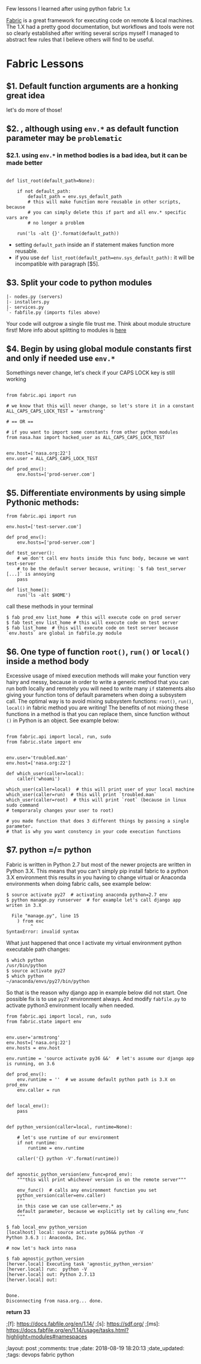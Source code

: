 Few lessons I learned after using python fabric 1.x





[Fabric](https://docs.fabfile.org/en/1.14/) is a great framework for executing code on remote & local machines. The 1.X had a
pretty good documentation, but workflows and tools were not so clearly
established after writing several scrips myself I managed to abstract few rules
that I believe others will find to be useful.


# Fabric Lessons


## $1. Default function arguments are a honking great idea


let's do more of those!


## $2. , although using `env.*` as default function parameter may be `problematic`


### $2.1. using `env.*` in method bodies is a bad idea, but it can be made better

```

def list_root(default_path=None):

    if not default_path:
        default_path = env.sys_default_path
        # this will make function more reusable in other scripts, because
        # you can simply delete this if part and all env.* specific vars are
        # no longer a problem

    run('ls -alt {}'.format(default_path))

```
    
- setting `default_path` inside an if statement makes function more reusable.
- if you use `def list_root(default_path=env.sys_default_path):`  it will be
  incompatible with paragraph [$5].


## $3. Split your code to python modules


    |- nodes.py (servers)
    |- installers.py
    |- services.py
    `- fabfile.py (imports files above)

Your code will outgrow a single file trust me.  Think about module structure
first!  More info about splitting to modules is [here](https://docs.fabfile.org/en/1.14/usage/tasks.html?highlight=modules)



## $4. Begin by using global module constants first and only if needed use `env.*`


Somethings never change, let's check if your CAPS LOCK key is still working


```

from fabric.api import run

# we know that this will never change, so let's store it in a constant
ALL_CAPS_CAPS_LOCK_TEST = 'armstrong'

# == OR ==

# if you want to import some constants from other python modules
from nasa.hax import hacked_user as ALL_CAPS_CAPS_LOCK_TEST


env.host=['nasa.org:22']
env.user = ALL_CAPS_CAPS_LOCK_TEST

def prod_env():
    env.hosts=['prod-server.com']

```


## $5. Differentiate environments by using simple Pythonic methods:


```
from fabric.api import run

env.host=['test-server.com']

def prod_env():
    env.hosts=['prod-server.com']

def test_server():
    # we don't call env hosts inside this func body, because we want test-server
    # to be the default server because, writing: `$ fab test_server [...]` is annoying
    pass
    
def list_home():
    run('ls -alt $HOME')
```

call these methods in your terminal

```
$ fab prod_env list_home  # this will execute code on prod server
$ fab test_env list_home # this will execute code on test server 
$ fab list_home  # this will execute code on test server because `env.hosts` are global in fabfile.py module
```

## $6. One type of function `root()`,  `run()` or `local()` inside a method body


Excessive usage of mixed execution methods will make your function very hairy and messy,
because in order to write a generic method that you can run both locally and remotely you will need to write many `if`
statements also giving your function tons of default parameters when doing a
subsystem call.  The optimal way is to avoid mixing subsystem
functions: `root()`, `run()`, `local()` in fabric method you are writing!
The benefits of not mixing these functions in a method is that you can replace
them, since function without `()` in Python is an object.  See example below:

```

from fabric.api import local, run, sudo
from fabric.state import env


env.user='troubled.man'
env.host=['nasa.org:22']

def which_user(caller=local):
    caller('whoami')

which_user(caller=local)  # this will print user of your local machine
which_user(caller=run)  # this will print `troubled.man`
which_user(caller=root)  # this will print `root` (because in linux sudo command
# temporaraly changes your user to root)

# you made function that does 3 different things by passing a single parameter.
# that is why you want constency in your code execution functions

```

## $7. python =/= python


Fabric is written in Python 2.7 but most of the newer projects are written in Python
3.X.  This means that you can't simply pip install fabric to a python 3.X
environment this results in you having to change virtual or Anaconda environments
when doing fabric calls, see example below:

```
$ source activate py27  # activating anaconda python=2.7 env
$ python manage.py runserver  # for example let's call django app writen in 3.X

  File "manage.py", line 15
    ) from exc
         ^
SyntaxError: invalid syntax
```

What just happened that once I activate my virtual environment python executable
path changes:

```
$ which python
/usr/bin/python
$ source activate py27
$ which python
~/anaconda/envs/py27/bin/python
```

So that is the reason why django app in example below did not start.  One
possible fix is to use `py27` environment always.  And modify `fabfile.py` to
activate python3 environment locally when needed. 


```
from fabric.api import local, run, sudo
from fabric.state import env


env.user='armstrong'
env.host=['nasa.org:22']  
env.hosts = env.host

env.runtime = 'source activate py36 &&'  # let's assume our django app is running, on 3.6

def prod_env():
    env.runtime = ''  # we assume default python path is 3.X on prod_env
    env.caller = run


def local_env():
    pass


def python_version(caller=local, runtime=None):

    # let's use runtime of our environment
    if not runtime:
        runtime = env.runtime

    caller('{} python -V'.format(runtime))


def agnostic_python_version(env_func=prod_env):
    """this will print whichever version is on the remote server"""
    
    env_func()  # calls any environment function you set
    python_version(caller=env.caller)
    """
    in this case we can use caller=env.* as
    default parameter, because we explicitly set by calling env_func
    """
```

```
$ fab local_env python_version
[localhost] local: source activate py36&& python -V
Python 3.6.3 :: Anaconda, Inc.

# now let's hack into nasa

$ fab agnostic_python_version
[herver.local] Executing task 'agnostic_python_version'
[herver.local] run:  python -V
[herver.local] out: Python 2.7.13
[herver.local] out:


Done.
Disconnecting from nasa.org... done.
```

**return 33**

;[f]: https://docs.fabfile.org/en/1.14/ 
;[s]: https://sdf.org/
;[ms]: https://docs.fabfile.org/en/1.14/usage/tasks.html?highlight=modules#namespaces

;layout: post
;comments: true
;date: 2018-08-19 18:20:13
;date_updated: 
;tags: devops fabric python
